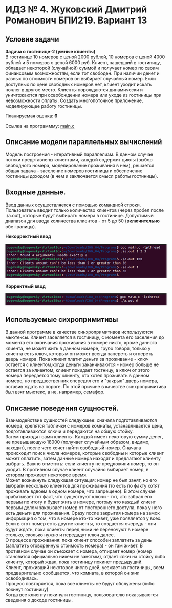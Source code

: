 # ИДЗ № 4. Жуковский Дмитрий Романович БПИ219. Вариант 13
## Условие задачи
**Задача о гостинице-2 (умные клиенты)**  
В гостинице 10 номеров с ценой 2000 рублей, 10 номеров с ценой 4000 рублей и 5 номеров с ценой 6000
руб. Клиент, зашедший в гостиницу, обладает некоторой (случайной) суммой и получает номер по своим финансовым возможностям, если тот свободен. При наличии денег и разных по стоимости номеров он выбирает случайный номер. Если доступных по цене свободных номеров нет, клиент уходит
искать ночлег в другое место. Клиенты порождаются динамически и уничтожаются при освобождении номера или уходе из гостиницы при невозможности оплаты. Создать многопоточное приложение, моделирующее работу гостиницы.

Планируемая оценка: **6**

Ссылка на программму: [main.c](./Programs/main.c)

## Описание модели параллельных вычислений 

Модель построения - итеративный параллелизм. В данном случае потоки представлены клиентами, каждый содержит циклы (выбор свободного номера, моделирование проживания в нем), решается общая задача - заселение номеров гостиницы и обеспечение гостиницы доходом (в чем и заключается смысл работы гостиницы).
## Входные данные.

Ввод данных осуществляется с помощью командной строки.  
Пользователь вводит только количество клиентов (через пробел после ./a.out), которые будут выбирать номера в гостинице. Допустимый диапазон для ввода количества клиентов - от 5 до 50 (**включительно** обе границы).

**Некорректный ввод**

![](./Pictures/wrong_input.png)

**Корректный ввод**

![](./Pictures/correct_input.png)

## Используемые сихропримитивы

В данной программе в качестве синхропримитивов используются мьютексы. Клиент заселяется в гостиницу, с момента его заселения до момента его окончания проживания в номере никто, кроме данного клиента, не может жить в данном номере, грубо говоря, только у клиента есть ключ, которым он может всегда запереть и отпереть дверь номера. Пока клиент платит деньги за проживание - ключ остается с клиентом,когда деньги заканчиваются - номер больше не остается за клиентом, клиент покидает гостницу, а ключ от этого номера передается тому клиенту, кто хотел проживать в данном номере, но предшественник опередил его и "закрыл" дверь номера, оставив ждать на пороге. По этой причине в качестве синхропримитива был взят мьютекс, а не, например, семафор.

## Описание поведения сущностей.

Взаимодействие сущностей следующее: сначала подготавливаются номера, крепятся таблички с номеров комнаты, устанавливается цена, подготавливаются ключи и передаются на общую стойку.  
Затем приходят сами клиенты. Каждый имеет некоторую сумму денег, не превышающую 18000 (получает случайным образом, видимо, находит), после чего хочет найти свободный номер. Сначала происходит поиск числа номеров, которые свободны и которые клиент может оплатить, затем данные номера находят и предлагают клиенту выбрать. Важно отметить: если клиенту не предложили номер, то он уходит. В противном случае клиент случайно выбирает номер, в котором проживет некоторое время.  
Может возникнуть следующая ситуация: номер не был занят, но его выбрали несколько клиентов для проживания (то есть по факту хотят проживать вдвоем в одном номере, что запрещено). В этом случае срабатывает тот факт, что существуют ключи - тот, кто забрал его первым по итогу и будет жить в номере, потому что каждый клиент первым делом закрывает номер от постороннего доступа, пока у него есть деньги для проживания. Сразу после закрытия номера на замок информация о том, что в номере кто-то живет, уже появляется у всех. Если в этот номер есть другие клиенты, то создается очередь - они будут ждать, пока клиенты перед ними не переночуют в номере столько, сколько нужно и передадут ключ далее.  
О процессе проживания: пока клиент способен заплатить за день (заплатить оговоренную стоимость номера) - он там живет. В противном случае он съезжает с номера, отпирает номер (номер становится официально никем не занятым), отдает ключ на стойку либо клиенту, который ждал, пока гостиницу покинет предыдущий.  
Клиент, проживший некоторое число дней, уезжает из гостиницы, всем предварительно сообщается, что комната, в которой он жил освободилась.  
Процесс повторяется, пока все клиенты не будут обслужены (либо покинут гостиницу)  
Когда все клиенту покинули гостиницу, пользователю показываются сведения о доходе гостиницы.
